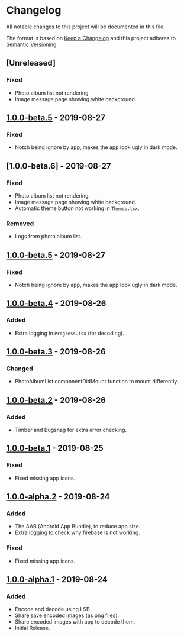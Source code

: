 # Changelog

All notable changes to this project will be documented in this file.

The format is based on [Keep a Changelog](http://keepachangelog.com/en/1.0.0/)
and this project adheres to [Semantic Versioning](http://semver.org/spec/v2.0.0.html).

## [Unreleased]
### Fixed
- Photo album list not rendering
- Image message page showing white background.

## [1.0.0-beta.5] - 2019-08-27
### Fixed
- Notch being ignore by app, makes the app look ugly in dark mode.

## [1.0.0-beta.6] - 2019-08-27
### Fixed
- Photo album list not rendering.
- Image message page showing white background.
- Automatic theme button not working in `Themes.tsx`.

### Removed
- Logs from photo album list.

## [1.0.0-beta.5] - 2019-08-27
### Fixed
- Notch being ignore by app, makes the app look ugly in dark mode.

## [1.0.0-beta.4] - 2019-08-26
### Added
- Extra logging in `Progress.tsx` (for decoding).

## [1.0.0-beta.3] - 2019-08-26
### Changed
- PhotoAlbumList componentDidMount function to mount differently.

## [1.0.0-beta.2] - 2019-08-26
### Added
- Timber and Bugsnag for extra error checking.

## [1.0.0-beta.1] - 2019-08-25
### Fixed
- Fixed missing app icons.

## [1.0.0-alpha.2] - 2019-08-24
### Added
- The AAB (Android App Bundle), to reduce app size.
- Extra logging to check why firebase is not working.

### Fixed
- Fixed missing app icons.

## [1.0.0-alpha.1] - 2019-08-24
### Added
- Encode and decode using LSB.
- Share save encoded images (as png files).
- Share encoded images with app to decode them.
- Initial Release.

[1.0.0-beta.5]: https://gitlab.com/stegappasaurus/stegappasaurus-app/-/tags/release%2F1.0.0-beta.5
[1.0.0-beta.4]: https://gitlab.com/stegappasaurus/stegappasaurus-app/-/tags/release%2F1.0.0-beta.4
[1.0.0-beta.3]: https://gitlab.com/stegappasaurus/stegappasaurus-app/-/tags/release%2F1.0.0-beta.3
[1.0.0-beta.2]: https://gitlab.com/stegappasaurus/stegappasaurus-app/-/tags/release%2F1.0.0-beta.2
[1.0.0-beta.1]: https://gitlab.com/stegappasaurus/stegappasaurus-app/-/tags/release%2F1.0.0-beta.1
[1.0.0-alpha.2]: https://gitlab.com/stegappasaurus/stegappasaurus-app/-/tags/release%2F1.0.0-alpha.2
[1.0.0-alpha.1]: https://gitlab.com/stegappasaurus/stegappasaurus-app/-/tags/release%2F1.0.0-alpha.1
